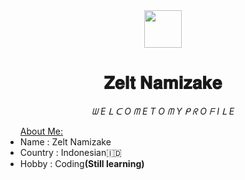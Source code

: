 <div align="center">
  <img src="https://iili.io/JdBUxQs.md.png" width="60" height="60">
  <h1>𝐙𝐞𝐥𝐭 𝐍𝐚𝐦𝐢𝐳𝐚𝐤𝐞</h1>
  <i>ᗯ E ᒪ ᑕ O ᗰ E  T O ᗰ Y ᑭ ᖇ O ᖴ I ᒪ E</i>
</div>
<ul><u>About Me:</u>
  <li>Name : Zelt Namizake</li>
  <li>Country : Indonesian🇮🇩</li>
  <li>Hobby : Coding<strong>(Still learning)</strong></li>
</ul>

